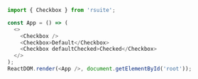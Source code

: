 <!--start-code-->

```js
import { Checkbox } from 'rsuite';

const App = () => (
  <>
    <Checkbox />
    <Checkbox>Default</Checkbox>
    <Checkbox defaultChecked>Checked</Checkbox>
  </>
);
ReactDOM.render(<App />, document.getElementById('root'));
```

<!--end-code-->
